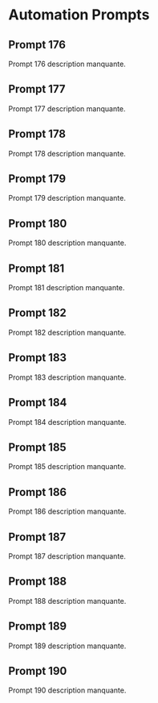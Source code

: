 # Automation Prompts

## Prompt 176
Prompt 176 description manquante.

## Prompt 177
Prompt 177 description manquante.

## Prompt 178
Prompt 178 description manquante.

## Prompt 179
Prompt 179 description manquante.

## Prompt 180
Prompt 180 description manquante.

## Prompt 181
Prompt 181 description manquante.

## Prompt 182
Prompt 182 description manquante.

## Prompt 183
Prompt 183 description manquante.

## Prompt 184
Prompt 184 description manquante.

## Prompt 185
Prompt 185 description manquante.

## Prompt 186
Prompt 186 description manquante.

## Prompt 187
Prompt 187 description manquante.

## Prompt 188
Prompt 188 description manquante.

## Prompt 189
Prompt 189 description manquante.

## Prompt 190
Prompt 190 description manquante.

